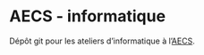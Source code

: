 # AECS - informatique

Dépôt git pour les ateliers d’informatique à l’[AECS](http://www.aecs.asso.fr/).
